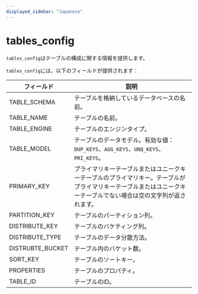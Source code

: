 ```yaml
---
displayed_sidebar: "Japanese"
---
```


# tables_config

`tables_config`はテーブルの構成に関する情報を提供します。

`tables_config`には、以下のフィールドが提供されます：

| **フィールド**    | **説明**                                                     |
| ----------------- | ------------------------------------------------------------ |
| TABLE_SCHEMA      | テーブルを格納しているデータベースの名前。                  |
| TABLE_NAME        | テーブルの名前。                                              |
| TABLE_ENGINE      | テーブルのエンジンタイプ。                                    |
| TABLE_MODEL       | テーブルのデータモデル。有効な値：`DUP_KEYS`、`AGG_KEYS`、`UNQ_KEYS`、`PRI_KEYS`。 |
| PRIMARY_KEY       | プライマリキーテーブルまたはユニークキーテーブルのプライマリキー。テーブルがプライマリキーテーブルまたはユニークキーテーブルでない場合は空の文字列が返されます。 |
| PARTITION_KEY     | テーブルのパーティション列。                                 |
| DISTRIBUTE_KEY    | テーブルのバケティング列。                                    |
| DISTRIBUTE_TYPE   | テーブルのデータ分散方法。                                    |
| DISTRUBTE_BUCKET  | テーブル内のバケット数。                                     |
| SORT_KEY          | テーブルのソートキー。                                        |
| PROPERTIES        | テーブルのプロパティ。                                         |
| TABLE_ID          | テーブルのID。                                                |